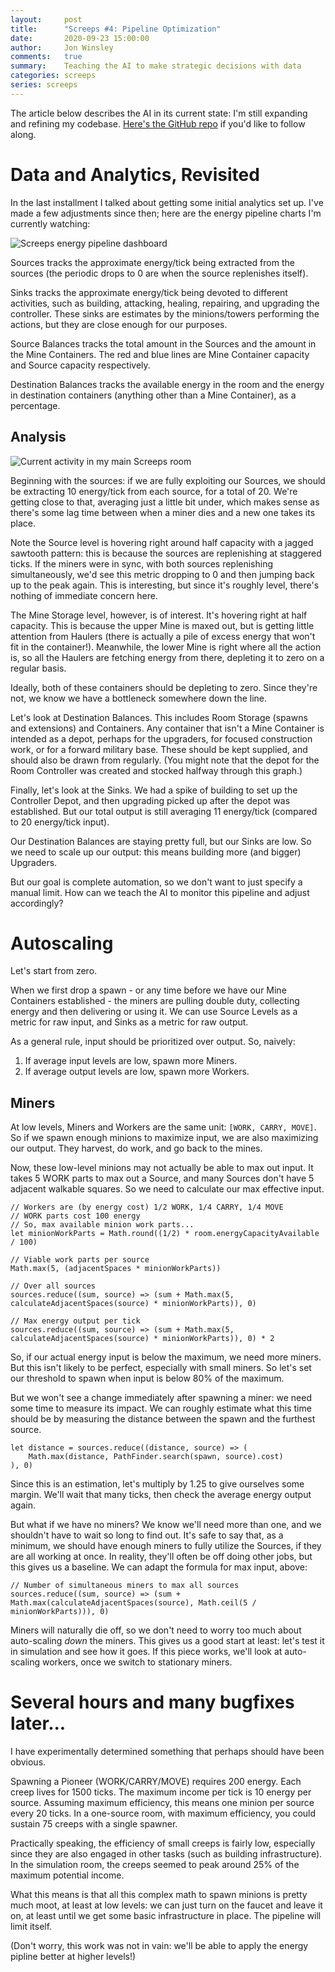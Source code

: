 ```yaml
---
layout:     post
title:      "Screeps #4: Pipeline Optimization"
date:       2020-09-23 15:00:00
author:     Jon Winsley
comments:   true
summary:    Teaching the AI to make strategic decisions with data
categories: screeps
series: screeps
---
```


The article below describes the AI in its current state: I'm still expanding and refining my codebase. [Here's the GitHub repo](https://github.com/glitchassassin/screeps) if you'd like to follow along.

# Data and Analytics, Revisited

In the last installment I talked about getting some initial analytics set up. I've made a few adjustments since then; here are the energy pipeline charts I'm currently watching:

![Screeps energy pipeline dashboard](/assets/screeps-pipeline.png)

Sources tracks the approximate energy/tick being extracted from the sources (the periodic drops to 0 are when the source replenishes itself).

Sinks tracks the approximate energy/tick being devoted to different activities, such as building, attacking, healing, repairing, and upgrading the controller. These sinks are estimates by the minions/towers performing the actions, but they are close enough for our purposes.

Source Balances tracks the total amount in the Sources and the amount in the Mine Containers. The red and blue lines are Mine Container capacity and Source capacity respectively.

Destination Balances tracks the available energy in the room and the energy in destination containers (anything other than a Mine Container), as a percentage.

## Analysis

![Current activity in my main Screeps room](/assets/W32N39.png)

Beginning with the sources: if we are fully exploiting our Sources, we should be extracting 10 energy/tick from each source, for a total of 20. We're getting close to that, averaging just a little bit under, which makes sense as there's some lag time between when a miner dies and a new one takes its place.

Note the Source level is hovering right around half capacity with a jagged sawtooth pattern: this is because the sources are replenishing at staggered ticks. If the miners were in sync, with both sources replenishing simultaneously, we'd see this metric dropping to 0 and then jumping back up to the peak again. This is interesting, but since it's roughly level, there's nothing of immediate concern here.

The Mine Storage level, however, is of interest. It's hovering right at half capacity. This is because the upper Mine is maxed out, but is getting little attention from Haulers (there is actually a pile of excess energy that won't fit in the container!). Meanwhile, the lower Mine is right where all the action is, so all the Haulers are fetching energy from there, depleting it to zero on a regular basis.

Ideally, both of these containers should be depleting to zero. Since they're not, we know we have a bottleneck somewhere down the line.

Let's look at Destination Balances. This includes Room Storage (spawns and extensions) and Containers. Any container that isn't a Mine Container is intended as a depot, perhaps for the upgraders, for focused construction work, or for a forward military base. These should be kept supplied, and should also be drawn from regularly. (You might note that the depot for the Room Controller was created and stocked halfway through this graph.)

Finally, let's look at the Sinks. We had a spike of building to set up the Controller Depot, and then upgrading picked up after the depot was established. But our total output is still averaging 11 energy/tick (compared to 20 energy/tick input).

Our Destination Balances are staying pretty full, but our Sinks are low. So we need to scale up our output: this means building more (and bigger) Upgraders.

But our goal is complete automation, so we don't want to just specify a manual limit. How can we teach the AI to monitor this pipeline and adjust accordingly?

# Autoscaling

Let's start from zero.

When we first drop a spawn - or any time before we have our Mine Containers established - the miners are pulling double duty, collecting energy and then delivering or using it. We can use Source Levels as a metric for raw input, and Sinks as a metric for raw output.

As a general rule, input should be prioritized over output. So, naively:

1. If average input levels are low, spawn more Miners.
2. If average output levels are low, spawn more Workers.

## Miners

At low levels, Miners and Workers are the same unit: `[WORK, CARRY, MOVE]`. So if we spawn enough minions to maximize input, we are also maximizing our output. They harvest, do work, and go back to the mines.

Now, these low-level minions may not actually be able to max out input. It takes 5 WORK parts to max out a Source, and many Sources don't have 5 adjacent walkable squares. So we need to calculate our max effective input.

```
// Workers are (by energy cost) 1/2 WORK, 1/4 CARRY, 1/4 MOVE
// WORK parts cost 100 energy
// So, max available minion work parts...
let minionWorkParts = Math.round((1/2) * room.energyCapacityAvailable / 100)

// Viable work parts per source
Math.max(5, (adjacentSpaces * minionWorkParts))

// Over all sources
sources.reduce((sum, source) => (sum + Math.max(5, calculateAdjacentSpaces(source) * minionWorkParts)), 0)

// Max energy output per tick
sources.reduce((sum, source) => (sum + Math.max(5, calculateAdjacentSpaces(source) * minionWorkParts)), 0) * 2
```

So, if our actual energy input is below the maximum, we need more miners. But this isn't likely to be perfect, especially with small miners. So let's set our threshold to spawn when input is below 80% of the maximum.

But we won't see a change immediately after spawning a miner: we need some time to measure its impact. We can roughly estimate what this time should be by measuring the distance between the spawn and the furthest source.

```
let distance = sources.reduce((distance, source) => (
    Math.max(distance, PathFinder.search(spawn, source).cost)
), 0)
```

Since this is an estimation, let's multiply by 1.25 to give ourselves some margin. We'll wait that many ticks, then check the average energy output again.

But what if we have no miners? We know we'll need more than one, and we shouldn't have to wait so long to find out. It's safe to say that, as a minimum, we should have enough miners to fully utilize the Sources, if they are all working at once. In reality, they'll often be off doing other jobs, but this gives us a baseline. We can adapt the formula for max input, above:

```
// Number of simultaneous miners to max all sources
sources.reduce((sum, source) => (sum + Math.max(calculateAdjacentSpaces(source), Math.ceil(5 / minionWorkParts))), 0)
```

Miners will naturally die off, so we don't need to worry too much about auto-scaling *down* the miners. This gives us a good start at least: let's test it in simulation and see how it goes. If this piece works, we'll look at auto-scaling workers, once we switch to stationary miners.

# Several hours and many bugfixes later...

I have experimentally determined something that perhaps should have been obvious.

Spawning a Pioneer (WORK/CARRY/MOVE) requires 200 energy. Each creep lives for 1500 ticks. The maximum income per tick is 10 energy per source. Assuming maximum efficiency, this means one minion per source every 20 ticks. In a one-source room, with maximum efficiency, you could sustain 75 creeps with a single spawner.

Practically speaking, the efficiency of small creeps is fairly low, especially since they are also engaged in other tasks (such as building infrastructure). In the simulation room, the creeps seemed to peak around 25% of the maximum potential income.

What this means is that all this complex math to spawn minions is pretty much moot, at least at low levels: we can just turn on the faucet and leave it on, at least until we get some basic infrastructure in place. The pipeline will limit itself.

(Don't worry, this work was not in vain: we'll be able to apply the energy pipline better at higher levels!)

